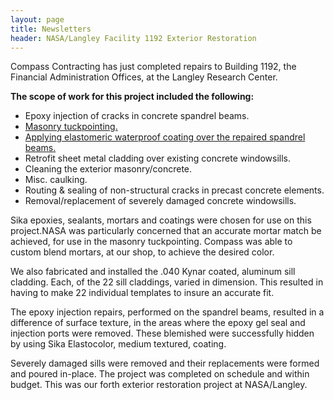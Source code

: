 ```yaml
--- 
layout: page
title: Newsletters
header: NASA/Langley Facility 1192 Exterior Restoration
---
```



Compass Contracting has just completed repairs to Building 1192, the Financial Administration Offices, at the Langley Research Center.

**The scope of work for this project included the following:**

* Epoxy injection of cracks in concrete spandrel beams.
* [Masonry tuckpointing.](/services/masonry-restoration.html)
* [Applying elastomeric waterproof coating over the repaired spandrel beams.](/services/water-repellants-and-waterproof-coatings.html)
* Retrofit sheet metal cladding over existing concrete windowsills.
* Cleaning the exterior masonry/concrete.
* Misc. caulking.
* Routing &amp; sealing of non-structural cracks in precast concrete elements.
* Removal/replacement of severely damaged concrete windowsills.

Sika epoxies, sealants, mortars and coatings were chosen for use on this project.NASA was particularly concerned that an accurate mortar match be achieved, for use in the masonry tuckpointing. Compass was able to custom blend mortars, at our shop, to achieve the desired color.

We also fabricated and installed the .040 Kynar coated, aluminum sill cladding. Each, of the 22 sill claddings, varied in dimension. This resulted in having to make 22 individual templates to insure an accurate fit.

The epoxy injection repairs, performed on the spandrel beams, resulted in a difference of surface texture, in the areas where the epoxy gel seal and injection ports were removed. These blemished were successfully hidden by using Sika Elastocolor, medium textured, coating.

Severely damaged sills were removed and their replacements were formed and poured in-place. The project was completed on schedule and within budget. This was our forth exterior restoration project at NASA/Langley.
